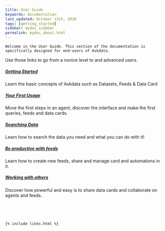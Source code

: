 ```yaml
---
title: User Guide
keywords: documentation
last_updated: October 15th, 2020
tags: [getting_started]
sidebar: mydoc_sidebar
permalink: mydoc_about.html
---
```


    Welcome in the User Guide. This section of the documentation is specifically designed for end-users of Askdata.

Use those links to go from a novice level to and advanced users.

##### [Getting Started](/docs/getting-started)

Learn the basic concepts of Askdata such as Datasets, Feeds & Data Card

##### [Your First Usage](/docs/your-first-usage)

Move the first steps in an agent, discover the interface and make the first queries, feeds and data cards.

##### [Searching Data](/docs/searching-data)

Learn how to search the data you need and what you can do with it!

##### [Be productive with feeds](/docs/be-productive-with-feeds)

Learn how to create new feeds, share and manage card and automations in it.

##### [Working with others](/docs/working-with-others)

Discover how powerful and easy is to share data cards and collaborate on agents and feeds.

‍

‍



    {% include links.html %}

    